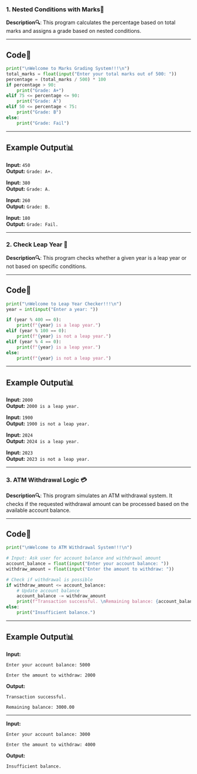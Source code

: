 <h3> 1. Nested Conditions with Marks🔢</h3>

**Description🔍**: This program calculates the percentage based on total marks and assigns a grade based on nested conditions.

---

## Code📝
```python
print("\nWelcome to Marks Grading System!!!\n")
total_marks = float(input("Enter your total marks out of 500: "))
percentage = (total_marks / 500) * 100
if percentage > 90:
    print("Grade: A+")
elif 75 <= percentage <= 90:
    print("Grade: A")
elif 50 <= percentage < 75:
    print("Grade: B")
else:
    print("Grade: Fail")
```

---

## Example Output📊
**Input:** `450`  
**Output:** `Grade: A+.`

**Input:** `380`  
**Output:** `Grade: A.`

**Input:** `260`  
**Output:** `Grade: B.`

**Input:** `180`  
**Output:** `Grade: Fail.`

---

<h3> 2. Check Leap Year 📅</h3>

**Description🔍**: This program checks whether a given year is a leap year or not based on specific conditions.

---

## Code📝
```python
print("\nWelcome to Leap Year Checker!!!\n")
year = int(input("Enter a year: "))

if (year % 400 == 0):
    print(f"{year} is a leap year.")
elif (year % 100 == 0):
    print(f"{year} is not a leap year.")
elif (year % 4 == 0):
    print(f"{year} is a leap year.")
else:
    print(f"{year} is not a leap year.")
```

---

## Example Output📊
**Input:** `2000`  
**Output:** `2000 is a leap year.`

**Input:** `1900`  
**Output:** `1900 is not a leap year.`

**Input:** `2024`  
**Output:** `2024 is a leap year.`

**Input:** `2023`  
**Output:** `2023 is not a leap year.`

---

<h3> 3. ATM Withdrawal Logic 💳</h3>

**Description🔍**: This program simulates an ATM withdrawal system. It checks if the requested withdrawal amount can be processed based on the available account balance.

---

## Code📝
```python
print("\nWelcome to ATM Withdrawal System!!!\n")

# Input: Ask user for account balance and withdrawal amount
account_balance = float(input("Enter your account balance: "))
withdraw_amount = float(input("Enter the amount to withdraw: "))

# Check if withdrawal is possible
if withdraw_amount <= account_balance:
    # Update account balance
    account_balance -= withdraw_amount
    print(f"Transaction successful. \nRemaining balance: {account_balance:.2f}")
else:
    print("Insufficient balance.")
```

---

## Example Output📊

**Input:** 

`Enter your account balance: 5000`

`Enter the amount to withdraw: 2000`  

**Output:** 

`Transaction successful.`

`Remaining balance: 3000.00`

---

**Input:** 

`Enter your account balance: 3000`

`Enter the amount to withdraw: 4000`  

**Output:** 

`Insufficient balance.`

